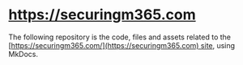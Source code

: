# https://securingm365.com

The following repository is the code, files and assets related to the [https://securingm365.com/](https://securingm365.com) site, using MkDocs.
